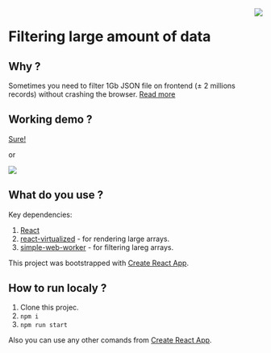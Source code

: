 
<img src="https://uptech.team/things-for-serve/uptech-logo-color-text.png" align="right"/>

# Filtering large amount of data

## Why ?

Sometimes you need to filter 1Gb JSON file on frontend (± 2 millions records) without crashing the browser. [Read more](https://medium.com/@oleksii.kryvonosov/how-to-filter-1gb-json-on-the-frontend-and-not-crash-the-browser)

## Working demo ?

[Sure!](https://uptechteam.github.io/react-filter-demo/)

or

<img src="https://cdn-images-1.medium.com/max/800/0*bp76bkmmI3wC-vXW" align="center" />

## What do you use ?

Key dependencies: 
1. [React](https://reactjs.org/)
2. [react-virtualized](https://github.com/bvaughn/react-virtualized) - for rendering large arrays.
3. [simple-web-worker](https://github.com/israelss/simple-web-worker) - for filtering lareg arrays.

This project was bootstrapped with [Create React App](https://github.com/facebook/create-react-app).

## How to run localy ? 

1. Clone this projec.
2. `npm i`
3. `npm run start`

Also you can use any other comands from  [Create React App](https://github.com/facebook/create-react-app).


